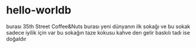 # hello-worldb
burası  35th Street Coffee&Nuts
burası yeni dünyanın ilk sokağı ve bu sokak sadece iyilik için var
bu sokağın  taze kokusu kahve den gelir
baskılı  tadı ise doğaldır
